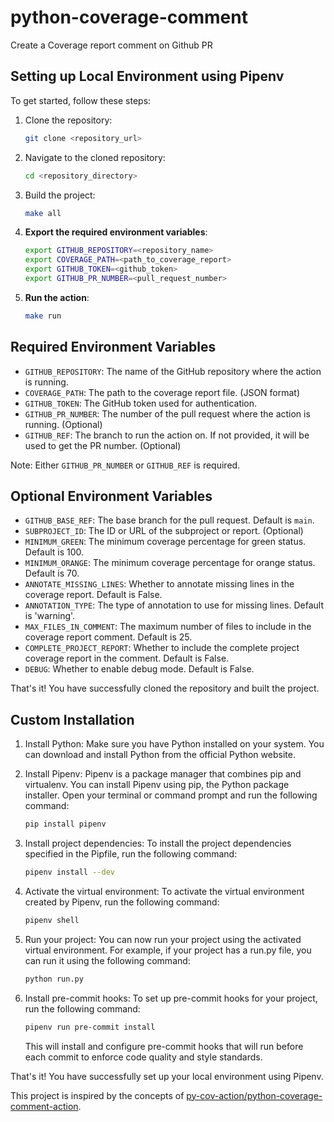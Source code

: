 # python-coverage-comment

Create a Coverage report comment on Github PR

## Setting up Local Environment using Pipenv

To get started, follow these steps:

1. Clone the repository:

    ```bash
    git clone <repository_url>
    ```

2. Navigate to the cloned repository:

    ```bash
    cd <repository_directory>
    ```

3. Build the project:

    ```bash
    make all
    ```

4. **Export the required environment variables**:

    ```bash
    export GITHUB_REPOSITORY=<repository_name>
    export COVERAGE_PATH=<path_to_coverage_report>
    export GITHUB_TOKEN=<github_token>
    export GITHUB_PR_NUMBER=<pull_request_number>
    ```

5. **Run the action**:

    ```bash
    make run
    ```

## Required Environment Variables

- `GITHUB_REPOSITORY`: The name of the GitHub repository where the action is running.
- `COVERAGE_PATH`: The path to the coverage report file. (JSON format)
- `GITHUB_TOKEN`: The GitHub token used for authentication.
- `GITHUB_PR_NUMBER`: The number of the pull request where the action is running. (Optional)
- `GITHUB_REF`: The branch to run the action on. If not provided, it will be used to get the PR number. (Optional)

Note: Either `GITHUB_PR_NUMBER` or `GITHUB_REF` is required.

## Optional Environment Variables

- `GITHUB_BASE_REF`: The base branch for the pull request. Default is `main`.
- `SUBPROJECT_ID`: The ID or URL of the subproject or report. (Optional)
- `MINIMUM_GREEN`: The minimum coverage percentage for green status. Default is 100.
- `MINIMUM_ORANGE`: The minimum coverage percentage for orange status. Default is 70.
- `ANNOTATE_MISSING_LINES`: Whether to annotate missing lines in the coverage report. Default is False.
- `ANNOTATION_TYPE`: The type of annotation to use for missing lines. Default is 'warning'.
- `MAX_FILES_IN_COMMENT`: The maximum number of files to include in the coverage report comment. Default is 25.
- `COMPLETE_PROJECT_REPORT`: Whether to include the complete project coverage report in the comment. Default is False.
- `DEBUG`: Whether to enable debug mode. Default is False.

That's it! You have successfully cloned the repository and built the project.

## Custom Installation

1. Install Python: Make sure you have Python installed on your system.
You can download and install Python from the official Python website.

2. Install Pipenv: Pipenv is a package manager that combines pip and virtualenv.
You can install Pipenv using pip, the Python package installer.
Open your terminal or command prompt and run the following command:

    ```bash
    pip install pipenv
    ```

3. Install project dependencies:
To install the project dependencies specified in the Pipfile, run the following command:

    ```bash
    pipenv install --dev
    ```

4. Activate the virtual environment:
To activate the virtual environment created by Pipenv, run the following command:

    ```bash
    pipenv shell
    ```

5. Run your project:
You can now run your project using the activated virtual environment.
For example, if your project has a run.py file, you can run it using the following command:

    ```bash
    python run.py
    ```

6. Install pre-commit hooks: To set up pre-commit hooks for your project, run the following command:

    ```bash
    pipenv run pre-commit install
    ```

    This will install and configure pre-commit hooks that will run before each commit to enforce code quality and style standards.

That's it! You have successfully set up your local environment using Pipenv.

This project is inspired by the concepts of [py-cov-action/python-coverage-comment-action](https://github.com/py-cov-action/python-coverage-comment-action.git).
